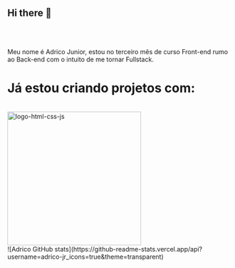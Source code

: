 ## Hi there 👋
<br>
<br>
<p>Meu nome é Adrico Junior, estou no terceiro mês de curso Front-end rumo ao Back-end com o intuito de me tornar Fullstack.</p>
<h1>Já estou criando projetos com:</h1>
<br>
<img src="https://cdn-jghdn.nitrocdn.com/WaAKrPwVavvRtmiuchNkiowpZvENVGmM/assets/images/optimized/rev-f477451/www.homehost.com.br/blog/wp-content/uploads/2019/07/htmlcssjs.jpg" alt="logo-html-css-js" width="300px" >
<br>
![Adrico GitHub stats](https://github-readme-stats.vercel.app/api?username=adrico-jr_icons=true&theme=transparent)
